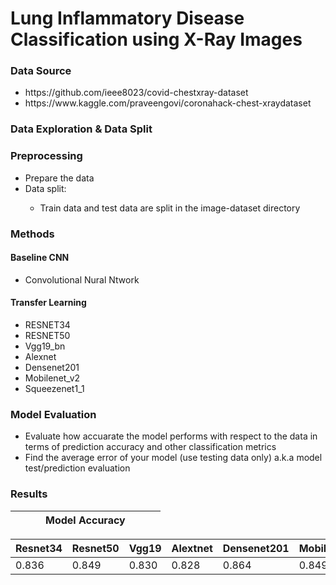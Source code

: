 # Lung Inflammatory Disease Classification using X-Ray Images

### Data Source
<ul>
    <li> https://github.com/ieee8023/covid-chestxray-dataset  </li>
    <li> https://www.kaggle.com/praveengovi/coronahack-chest-xraydataset </li>
</ul>

### Data Exploration & Data Split

### Preprocessing
<ul>
    <li>Prepare the data</li>
    <li>Data split:</li>
    <ul>
        <li>Train data and test data are split in the image-dataset directory</li>
    </ul>
</ul>

        
### Methods

#### Baseline CNN 
<ul>
    <li> Convolutional Nural Ntwork </li>
</ul>

#### Transfer Learning
<ul>
    <li> RESNET34 </li>
    <li> RESNET50</li>
    <li> Vgg19_bn</li>
    <li> Alexnet </li>
    <li> Densenet201</li>
    <li> Mobilenet_v2
    <li> Squeezenet1_1 </li>
 
</ul>
 
 
### Model Evaluation
<ul>
    <li>Evaluate how accuarate the model performs with respect to the data in terms of prediction accuracy and other classification metrics </li>
    <li>Find the average error of your model (use testing data only) a.k.a model test/prediction evaluation</li>
</ul>


### Results


| | | | Model Accuracy | | | | 
|------|------|------|------|------|------|------|

|Resnet34|Resnet50|Vgg19|Alextnet|Densenet201|Mobilenet_v2|Squeezenet1_1|Cnn|
|------|------|------|------|------|------|------|------|
|0.836|0.849|0.830|0.828|0.864|0.849|0.829|0.778

